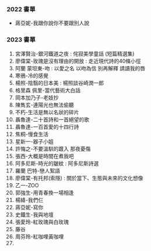 ### 2022 書單
- 蔣亞妮-我跟你說你不要跟別人說
### 2023 書單
1. 宮澤賢治-銀河鐵道之夜 : 侘寂美學童話 (短篇精選集)
1. 廖偉棠-玫瑰是沒有理由的開放 : 走近現代詩的40條小徑
2. 阿蘭 蒙坦東-吻 : 以愛之名 以吻為信 別再解釋 請讀我的唇
3. 寒鴉-冷的感覺
4. 楊照-陰翳的日本美 : 楊照談谷崎潤一郎
5. 格里森 佩里-當代藝術大白話
6. 岡本加乃子-老妓抄
7. 陳雋玄-連陽光也無法偷聽
8. 不朽-生活是無以名狀的碎片
9. 聶魯達-二十首詩和一首絕望的歌
10. 聶魯達-一百首愛的十四行詩
11. 焦桐-慢食生活
12. 星新一-器子小姐
13. 許悔之-不要溫馴的踱入 那夜憂傷
14. 張西-大概是時間在煮我吧
15. 阿多尼斯-時光的皺紋 : 阿多尼斯詩選
16. 羅蘭 巴特-戀人絮語
17. 廖偉棠-有托邦(索隱) : 關於當下、生態與未來的文化想像
18. 乙一-ZOO
19. 郭強生-用青春換一場相逢
20. 楊絳-我們仨
21. 蔣亞妮-寫你
22. 史鐵生-我與地壇
23. 張愛玲-紅玫瑰與白玫瑰
24. 藤谷
25. 周芬玲-紅咖哩黃咖哩
26. 
